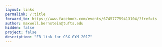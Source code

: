 ```yaml
---
layout: links
permalink: /:title
forward_to: https://www.facebook.com/events/674577759413104/?fref=ts
author: maxwell.bernstein@tufts.edu
hidden: false
project: false
description: "FB link for CSX GYM 2017"
---
```

